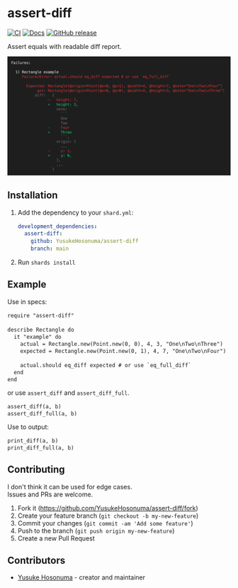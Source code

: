 # assert-diff
[![CI](https://github.com/YusukeHosonuma/assert-diff/actions/workflows/main.yaml/badge.svg)](https://github.com/YusukeHosonuma/assert-diff/actions/workflows/main.yaml)
[![Docs](https://img.shields.io/badge/docs-available-brightgreen.svg)](https://yusukehosonuma.github.io/assert-diff/)
[![GitHub release](https://img.shields.io/github/release/YusukeHosonuma/assert-diff.svg)](https://github.com/YusukeHosonuma/assert-diff/releases)

Assert equals with readable diff report.

![screenshot](https://github.com/YusukeHosonuma/assert-diff/raw/main/image/screenshot.png)

## Installation

1. Add the dependency to your `shard.yml`:

   ```yaml
   development_dependencies:
     assert-diff:
       github: YusukeHosonuma/assert-diff
       branch: main
   ```

2. Run `shards install`

## Example

Use in specs:

```crystal
require "assert-diff"

describe Rectangle do
  it "example" do
    actual = Rectangle.new(Point.new(0, 0), 4, 3, "One\nTwo\nThree")
    expected = Rectangle.new(Point.new(0, 1), 4, 7, "One\nTwo\nFour")

    actual.should eq_diff expected # or use `eq_full_diff`
  end
end
```

or use `assert_diff` and `assert_diff_full`.

```crystal
assert_diff(a, b)
assert_diff_full(a, b)
```

Use to output:

```crystal
print_diff(a, b)
print_diff_full(a, b)
```

## Contributing

I don't think it can be used for edge cases.  
Issues and PRs are welcome.

1. Fork it (<https://github.com/YusukeHosonuma/assert-diff/fork>)
2. Create your feature branch (`git checkout -b my-new-feature`)
3. Commit your changes (`git commit -am 'Add some feature'`)
4. Push to the branch (`git push origin my-new-feature`)
5. Create a new Pull Request

## Contributors

- [Yusuke Hosonuma](https://github.com/YusukeHosonuma) - creator and maintainer
